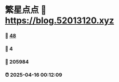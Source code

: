 # 繁星点点 :link: https://blog.52013120.xyz 
### :page_facing_up: [48](https://blog.52013120.xyz/tag.html) 
### :speech_balloon: 4 
### :hibiscus: 205984 
### :alarm_clock: 2025-04-16 00:12:09 
